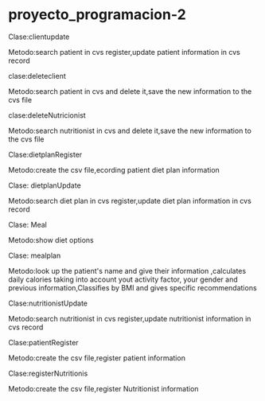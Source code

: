 # proyecto_programacion-2
Clase:clientupdate

Metodo:search patient in cvs register,update patient information in cvs record

clase:deleteclient

Metodo:search patient in cvs and delete it,save the new information to the cvs file

clase:deleteNutricionist

Metodo:search nutritionist in cvs and delete it,save the new information to the cvs file

Clase:dietplanRegister

Metodo:create the csv file,ecording patient diet plan information

Clase: dietplanUpdate

Metodo:search diet plan in cvs register,update diet plan information in cvs record

Clase: Meal

Metodo:show diet options

Clase: mealplan

Metodo:look up the patient's name and give their information ,calculates daily calories taking into account yout activity factor, your gender and previous information,Classifies by BMI and gives specific recommendations

Clase:nutritionistUpdate

Metodo:search nutritionist in cvs register,update nutritionist information in cvs record

Clase:patientRegister

Metodo:create the csv file,register patient  information

Clase:registerNutritionis

Metodo:create the csv file,register Nutritionist information
